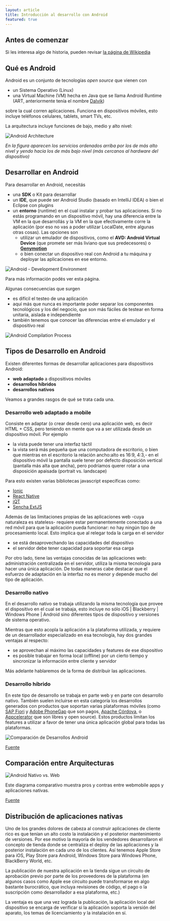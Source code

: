 ```yaml
---
layout: article
title: Introducción al desarrollo con Android
featured: true
---
```


## Antes de comenzar

Si les interesa algo de historia, pueden revisar [la página de Wikipedia](http://en.wikipedia.org/wiki/Android_(operating_system))

## Qué es Android

Android es un conjunto de tecnologías _open source_ que vienen con

- un Sistema Operativo (Linux)
- una Virtual Machine (VM) hecha en Java que se llama Android Runtime (ART, anteriormente tenía el nombre [Dalvik](https://en.wikipedia.org/wiki/Dalvik_(software)))

sobre la cual corren aplicaciones. Funciona en dispositivos móviles, esto incluye teléfonos celulares, tablets, smart TVs, etc. 

La arquitectura incluye funciones de bajo, medio y alto nivel:

![Android Architecture](../../img/wiki/android_architecture.png)

_En la figura aparecen los servicios ordenados arriba por los de más alto nivel y yendo hacia los de más bajo nivel (más cercanos al hardware del dispositivo)_

## Desarrollar en Android

Para desarrollar en Android, necesitás

- una **SDK** o Kit para desarrollar
- un **IDE**, que puede ser Android Studio (basado en IntelliJ IDEA) o bien el Eclipse con plugins
- un **entorno** (runtime) en el cual instalar y probar tus aplicaciones. Si no estás programando en un dispositivo móvil, hay una diferencia entre la VM en la que desarrollás y la VM en la que efectivamente corre la aplicación (por eso no vas a poder utilizar LocalDate, entre algunas otras cosas). Las opciones son
  - utilizar un emulador de dispositivos, como el **AVD: Android Virtual Device** (que promete ser más liviano que sus predecesores) o [**Genymotion**](https://www.genymotion.com/)
  - o bien conectar un dispositivo real con Android a tu máquina y deployar las aplicaciones en ese entorno.

![Android - Development Environment](../../img/wiki/android_development_environment.png)

Para más información podés ver esta página.

Algunas consecuencias que surgen

- es difícil el testeo de una aplicación
- aquí más que nunca es importante poder separar los componentes tecnológicos y los del negocio, que son más fáciles de testear en forma unitaria, aislada e independiente
- también tenemos que conocer las diferencias entre el emulador y el dispositivo real

![Android Compilation Process](../../img/wiki/android_compilation_process.png)

## Tipos de Desarrollo en Android

Existen diferentes formas de desarrollar aplicaciones para dispositivos Android:

- **web adaptado** a dispositivos móviles
- **desarrollos híbridos**
- **desarrollos nativos**

Veamos a grandes rasgos de qué se trata cada una.

### Desarrollo web adaptado a mobile

Consiste en adaptar (o crear desde cero) una aplicación web, es decir HTML + CSS, pero teniendo en mente que va a ser utilizada desde un dispositivo móvil. Por ejemplo

- la vista puede tener una interfaz táctil
- la vista será más pequeña que una computadora de escritorio,
o bien que mientras en el escritorio la relación ancho:alto es 16:9, 4:3,- en el dispositivo móvil la pantalla suele tener por defecto disposición vertical (pantalla más alta que ancha), pero podríamos querer rotar a una disposición apaisada (portrait vs. landscape)

Para esto existen varias bibliotecas javascript específicas como:

- [Ionic](https://ionicframework.com/)
- [React Native](https://facebook.github.io/react-native/)
- [jQT](http://jqtjs.com/)
- [Sencha ExtJS](https://www.sencha.com/products/extjs/)

Además de las limitaciones propias de las aplicaciones web -cuya naturaleza es stateless- requiere estar permanentemente conectado a una red móvil para que la aplicación pueda funcionar: no hay ningún tipo de procesamiento local. Esto implica que al relegar toda la carga en el servidor

- se está desaprovechando las capacidades del dispositivo
- el servidor debe tener capacidad para soportar esa carga

Por otro lado, tiene las ventajas conocidas de las aplicaciones web: administración centralizada en el servidor, utiliza la misma tecnología para hacer una única aplicación. De todas maneras cabe destacar que el esfuerzo de adaptación en la interfaz no es menor y depende mucho del tipo de aplicación.

### Desarrollo nativo

En el desarrollo nativo se trabaja utilizando la misma tecnología que provee el dispositivo en el cual se trabaja, esto incluye no sólo iOS | Blackberry | Windows Phone | Android sino diferentes tipos de dispositivo y versiones de sistema operativo.

Mientras que esto acopla la aplicación a la plataforma utilizada, y requiere de un desarrollador especializado en esa tecnología, hay dos grandes ventajas al respecto:

- se aprovechan al máximo las capacidades y features de ese dispositivo
- es posible trabajar en forma local (offline) por un cierto tiempo y sincronizar la información entre cliente y servidor

Más adelante hablaremos de la forma de distribuir las aplicaciones.

### Desarrollo híbrido

En este tipo de desarrollo se trabaja en parte web y en parte con desarrollo nativo. También suelen incluirse en esta categoría los desarrollos generados con productos que soportan varias plataformas móviles (como [SAP Fiori](https://www.sap.com/products/fiori.trial.html#trial) y [Adobe PhoneGap](https://phonegap.com/) que son pagos, [Apache Córdova](https://cordova.apache.org/), o [Appcelerator](https://www.appcelerator.com/) que son libres y open source). Estos productos limitan los features a utilizar a favor de tener una única aplicación global para todas las plataformas.

![Comparación de Desarrollos Android](../../img/wiki/android_comparacion_desarrollos.png)

[Fuente](http://blogthinkbig.com/aplicaciones-web-nativas-hibridas/)

## Comparación entre Arquitecturas

![Android Nativo vs. Web](../../img/wiki/android_nativo_vs_web.jpg)

Este diagrama comparativo muestra pros y contras entre webmobile apps y aplicaciones nativas.

[Fuente](http://www.signalinc.com/choosing-the-right-technology-for-your-mobile-app-strategy/)

## Distribución de aplicaciones nativas

Uno de los grandes dolores de cabeza al construir aplicaciones de cliente rico es que tenían un alto costo la instalación y el posterior mantenimiento de versiones. Por ese motivo la mayoría de los vendedores desarrollaron el concepto de tienda donde se centraliza el deploy de las aplicaciones y la posterior instalación en cada uno de los clientes. Así tenemos Apple Store para iOS, Play Store para Android, Windows Store para Windows Phone, BlackBerry World, etc.

La publicación de nuestra aplicación en la tienda sigue un circuito de aprobación previo por parte de los proveedores de la plataforma (en algunos casos como Apple ese circuito puede transformarse en algo bastante burocrático, que incluya revisiones de código, el pago o la suscripción como desarrollador a esa plataforma, etc.)

La ventaja es que una vez lograda la publicación, la aplicación local del dispositivo se encarga de verificar si la aplicación soporta la versión del aparato, los temas de licenciamiento y la instalación en sí.
